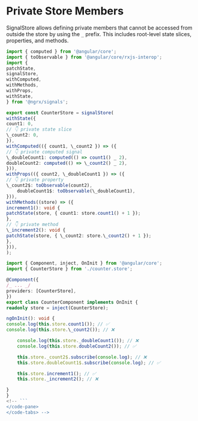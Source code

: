 # Private Store Members

SignalStore allows defining private members that cannot be accessed from outside the store by using the `_` prefix.
This includes root-level state slices, properties, and methods.

<!-- <code-tabs linenums="false">
<code-pane header="counter.store.ts"> -->

```ts
import { computed } from '@angular/core';
import { toObservable } from '@angular/core/rxjs-interop';
import {
patchState,
signalStore,
withComputed,
withMethods,
withProps,
withState,
} from '@ngrx/signals';

export const CounterStore = signalStore(
withState({
count1: 0,
// 👇 private state slice
\_count2: 0,
}),
withComputed(({ count1, \_count2 }) => ({
// 👇 private computed signal
\_doubleCount1: computed(() => count1() _ 2),
doubleCount2: computed(() => \_count2() _ 2),
})),
withProps(({ count2, \_doubleCount1 }) => ({
// 👇 private property
\_count2$: toObservable(count2),
    doubleCount1$: toObservable(\_doubleCount1),
})),
withMethods((store) => ({
increment1(): void {
patchState(store, { count1: store.count1() + 1 });
},
// 👇 private method
\_increment2(): void {
patchState(store, { \_count2: store.\_count2() + 1 });
},
})),
);
```

<!-- </code-pane>

<code-pane header="counter.component.ts"> -->

````ts
import { Component, inject, OnInit } from '@angular/core';
import { CounterStore } from './counter.store';

@Component({
/_ ... _/
providers: [CounterStore],
})
export class CounterComponent implements OnInit {
readonly store = inject(CounterStore);

ngOnInit(): void {
console.log(this.store.count1()); // ✅
console.log(this.store.\_count2()); // ❌

    console.log(this.store._doubleCount1()); // ❌
    console.log(this.store.doubleCount2()); // ✅

    this.store._count2$.subscribe(console.log); // ❌
    this.store.doubleCount1$.subscribe(console.log); // ✅

    this.store.increment1(); // ✅
    this.store._increment2(); // ❌

}
}
<!-- ```
</code-pane>
</code-tabs> -->
````
